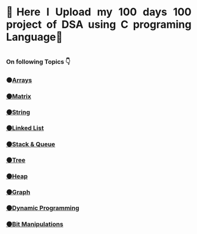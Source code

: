 <h1 align= "justify">🙂Here I Upload my 100 days 100 project of DSA using C programing Language🙂<h1/>
<h3 align= "left">On following Topics 👇<h3/>
  
  
<b>⚫<a href="https://github.com/icesledgar/100-days-of-DSA/tree/main/Arrays" tagrge= "blank">Arrays<b/>

<b>⚫Matrix<b/>

<b>⚫String<b/>

<b>⚫Linked List<b/>

<b>⚫Stack & Queue<b/>

<b>⚫Tree<b/>

<b>⚫Heap<b/>

<b>⚫Graph<b/>

<b>⚫Dynamic Programming<b/>

<b>⚫Bit Manipulations<b/>


